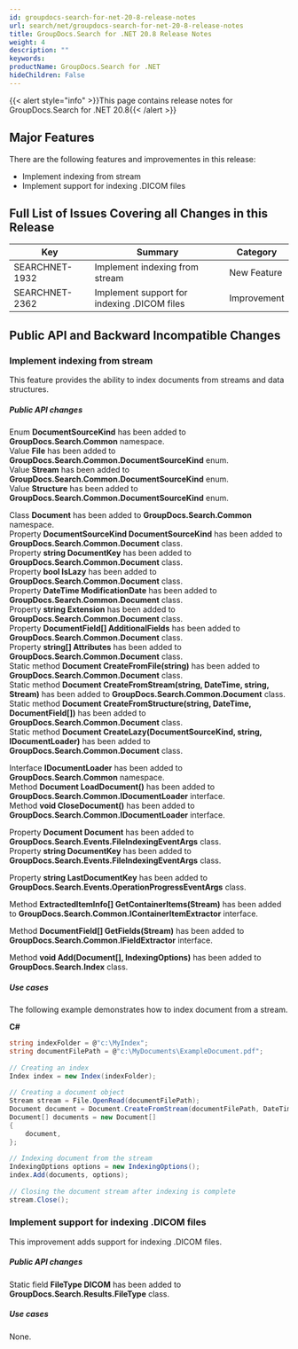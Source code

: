```yaml
---
id: groupdocs-search-for-net-20-8-release-notes
url: search/net/groupdocs-search-for-net-20-8-release-notes
title: GroupDocs.Search for .NET 20.8 Release Notes
weight: 4
description: ""
keywords: 
productName: GroupDocs.Search for .NET
hideChildren: False
---
```

{{< alert style="info" >}}This page contains release notes for GroupDocs.Search for .NET 20.8{{< /alert >}}

## Major Features

There are the following features and improvementes in this release:

*   Implement indexing from stream
*   Implement support for indexing .DICOM files

## Full List of Issues Covering all Changes in this Release

| Key | Summary | Category |
| --- | --- | --- |
| SEARCHNET-1932 | Implement indexing from stream | New Feature |
| SEARCHNET-2362 | Implement support for indexing .DICOM files | Improvement |

## Public API and Backward Incompatible Changes

### Implement indexing from stream

This feature provides the ability to index documents from streams and data structures.

##### Public API changes

Enum **DocumentSourceKind** has been added to **GroupDocs.Search.Common** namespace.  
Value **File** has been added to **GroupDocs.Search.Common.DocumentSourceKind** enum.  
Value **Stream** has been added to **GroupDocs.Search.Common.DocumentSourceKind** enum.  
Value **Structure** has been added to **GroupDocs.Search.Common.DocumentSourceKind** enum.

Class **Document** has been added to **GroupDocs.Search.Common** namespace.  
Property **DocumentSourceKind DocumentSourceKind** has been added to **GroupDocs.Search.Common.Document** class.  
Property **string DocumentKey** has been added to **GroupDocs.Search.Common.Document** class.  
Property **bool IsLazy** has been added to **GroupDocs.Search.Common.Document** class.  
Property **DateTime ModificationDate** has been added to **GroupDocs.Search.Common.Document** class.  
Property **string Extension** has been added to **GroupDocs.Search.Common.Document** class.  
Property **DocumentField[] AdditionalFields** has been added to **GroupDocs.Search.Common.Document** class.  
Property **string[] Attributes** has been added to **GroupDocs.Search.Common.Document** class.  
Static method **Document CreateFromFile(string)** has been added to **GroupDocs.Search.Common.Document** class.  
Static method **Document CreateFromStream(string, DateTime, string, Stream)** has been added to **GroupDocs.Search.Common.Document** class.  
Static method **Document CreateFromStructure(string, DateTime, DocumentField[])** has been added to **GroupDocs.Search.Common.Document** class.  
Static method **Document CreateLazy(DocumentSourceKind, string, IDocumentLoader)** has been added to **GroupDocs.Search.Common.Document** class.

Interface **IDocumentLoader** has been added to **GroupDocs.Search.Common** namespace.  
Method **Document LoadDocument()** has been added to **GroupDocs.Search.Common.IDocumentLoader** interface.  
Method **void CloseDocument()** has been added to **GroupDocs.Search.Common.IDocumentLoader** interface.

Property **Document Document** has been added to **GroupDocs.Search.Events.FileIndexingEventArgs** class.  
Property **string DocumentKey** has been added to **GroupDocs.Search.Events.FileIndexingEventArgs** class.

Property **string LastDocumentKey** has been added to **GroupDocs.Search.Events.OperationProgressEventArgs** class.

Method **ExtractedItemInfo[] GetContainerItems(Stream)** has been added to **GroupDocs.Search.Common.IContainerItemExtractor** interface.

Method **DocumentField[] GetFields(Stream)** has been added to **GroupDocs.Search.Common.IFieldExtractor** interface.

Method **void Add(Document[], IndexingOptions)** has been added to **GroupDocs.Search.Index** class.

##### Use cases

The following example demonstrates how to index document from a stream.

**C#**

```csharp
string indexFolder = @"c:\MyIndex";
string documentFilePath = @"c:\MyDocuments\ExampleDocument.pdf";
  
// Creating an index
Index index = new Index(indexFolder);
  
// Creating a document object
Stream stream = File.OpenRead(documentFilePath);
Document document = Document.CreateFromStream(documentFilePath, DateTime.Now, ".pdf", stream);
Document[] documents = new Document[]
{
    document,
};
  
// Indexing document from the stream
IndexingOptions options = new IndexingOptions();
index.Add(documents, options);
  
// Closing the document stream after indexing is complete
stream.Close();
```

### Implement support for indexing .DICOM files

This improvement adds support for indexing .DICOM files.

##### Public API changes

Static field **FileType DICOM** has been added to **GroupDocs.Search.Results.FileType** class.

##### Use cases

None.

